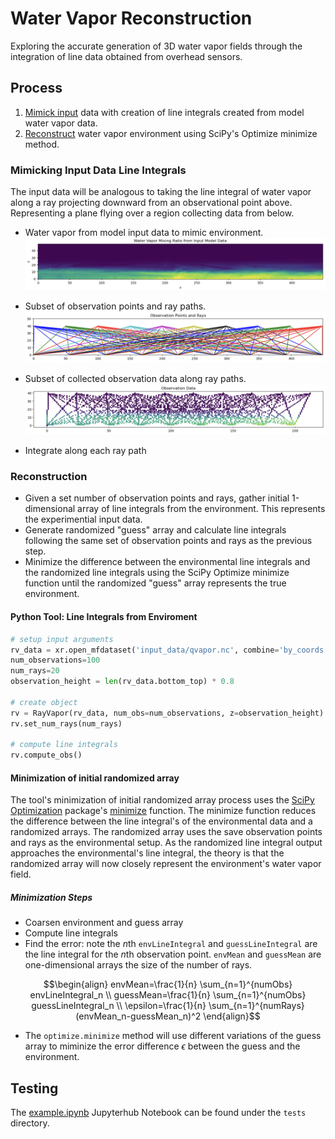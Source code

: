 # Water Vapor Reconstruction

Exploring the accurate generation of 3D water vapor fields through the
integration of line data obtained from overhead sensors.


## Process
1. [Mimick input](#mimicking-input-data-line-integrals) data with creation of
   line integrals created from model water vapor data.
2. [Reconstruct](#reconstruction) water vapor environment using SciPy's
   Optimize minimize method.

### Mimicking Input Data Line Integrals
The input data will be analogous to taking the line integral of water vapor
along a ray projecting downward from an observational point above.
Representing a plane flying over a region collecting data from below.

* Water vapor from model input data to mimic environment.
![Water Vapor Slice](docs/images/qvapor_env.png)

* Subset of observation points and ray paths.
![Ob Points and Rays](docs/images/obs_points_and_rays.png)

* Subset of collected observation data along ray paths.
![Ob Points and Rays](docs/images/obs_data.png)

* Integrate along each ray path

### Reconstruction
- Given a set number of observation points and rays, gather initial
  1-dimensional array of line integrals from the environment. This represents
  the experimential input data.
- Generate randomized "guess" array and calculate line integrals following the
  same set of observation points and rays as the previous step.
- Minimize the difference between the environmental line integrals and the
  randomized line integrals using the SciPy Optimize minimize function until
  the randomized "guess" array represents the true environment.

#### Python Tool: Line Integrals from Enviroment
```python
# setup input arguments
rv_data = xr.open_mfdataset('input_data/qvapor.nc', combine='by_coords')
num_observations=100
num_rays=20
observation_height = len(rv_data.bottom_top) * 0.8

# create object
rv = RayVapor(rv_data, num_obs=num_observations, z=observation_height)
rv.set_num_rays(num_rays)

# compute line integrals
rv.compute_obs()
```

#### Minimization of initial randomized array
The tool's minimization of initial randomized array process uses the [SciPy Optimization](https://docs.scipy.org/doc/scipy/reference/optimize.html)
package's [minimize](https://docs.scipy.org/doc/scipy/reference/generated/scipy.optimize.minimize.html)
function.
The minimize function reduces the difference between the line integral's of
the environmental data and a randomized arrays.
The randomized array uses the save observation points and rays as the
environmental setup.
As the randomized line integral output approaches the environmental's line
integral, the theory is that the randomized array will now closely represent
the environment's water vapor field.

##### Minimization Steps
* Coarsen environment and guess array
* Compute line integrals
* Find the error: note the *n*th `envLineIntegral` and `guessLineIntegral` are
the line integral for the *n*th observation point. `envMean` and `guessMean`
are one-dimensional arrays the size of the number of rays.
```math
\begin{align}
envMean=\frac{1}{n} \sum_{n=1}^{numObs} envLineIntegral_n \\
guessMean=\frac{1}{n} \sum_{n=1}^{numObs} guessLineIntegral_n \\
\epsilon=\frac{1}{n} \sum_{n=1}^{numRays}(envMean_n-guessMean_n)^2
\end{align}
```


* The `optimize.minimize` method will use different variations of the guess
  array to miminize the error difference $\epsilon$ between the guess and the
  environment.

## Testing
The [example.ipynb](tests/example.ipynb) Jupyterhub Notebook can be found
under the `tests` directory.

